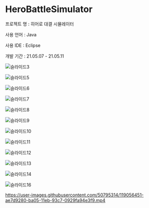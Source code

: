 # HeroBattleSimulator 

프로젝트 명 : 히어로 대결 시뮬레이터

사용 언어 : Java

사용 IDE : Eclipse

개발 기간 : 21.05.07 - 21.05.11



![슬라이드3](https://user-images.githubusercontent.com/50795314/119055745-880b2780-ba04-11eb-9411-8f54f78be30b.JPG)

![슬라이드5](https://user-images.githubusercontent.com/50795314/119055813-a2dd9c00-ba04-11eb-92f5-29f0bd46ac28.JPG)

![슬라이드6](https://user-images.githubusercontent.com/50795314/119055818-a4a75f80-ba04-11eb-9a89-f25c1a74356d.JPG)

![슬라이드7](https://user-images.githubusercontent.com/50795314/119055824-a6712300-ba04-11eb-8058-759135e7e982.JPG)

![슬라이드8](https://user-images.githubusercontent.com/50795314/119055830-a7a25000-ba04-11eb-8f8a-25d3f1b7215b.JPG)

![슬라이드9](https://user-images.githubusercontent.com/50795314/119055838-a96c1380-ba04-11eb-9251-a74eba60163f.JPG)

![슬라이드10](https://user-images.githubusercontent.com/50795314/119055845-abce6d80-ba04-11eb-84ca-8a3af60d09ca.JPG)

![슬라이드11](https://user-images.githubusercontent.com/50795314/119055847-ad983100-ba04-11eb-935a-8092ae100e74.JPG)

![슬라이드12](https://user-images.githubusercontent.com/50795314/119055851-af61f480-ba04-11eb-8162-0b9a732c65c7.JPG)

![슬라이드13](https://user-images.githubusercontent.com/50795314/119055860-b25ce500-ba04-11eb-8fe5-bc910b9bce80.JPG)

![슬라이드14](https://user-images.githubusercontent.com/50795314/119055864-b38e1200-ba04-11eb-9aaa-27c0bb591d79.JPG)

![슬라이드16](https://user-images.githubusercontent.com/50795314/119055875-b7ba2f80-ba04-11eb-8381-7640b791803a.JPG)


https://user-images.githubusercontent.com/50795314/119056451-ae7d9280-ba05-11eb-93c7-0929fa94e3f9.mp4





